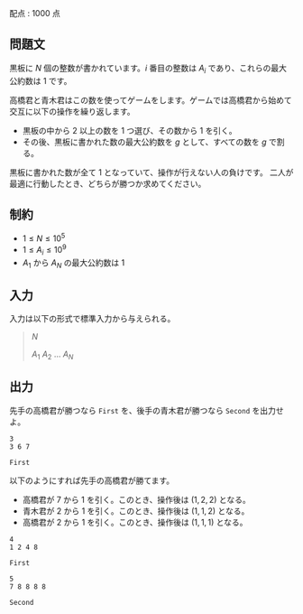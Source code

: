 配点 : $1000$ 点

## 問題文

黒板に $N$ 個の整数が書かれています。$i$ 番目の整数は $A_i$ であり、これらの最大公約数は $1$ です。

高橋君と青木君はこの数を使ってゲームをします。ゲームでは高橋君から始めて交互に以下の操作を繰り返します。

- 黒板の中から $2$ 以上の数を $1$ つ選び、その数から $1$ を引く。
- その後、黒板に書かれた数の最大公約数を $g$ として、すべての数を $g$ で割る。

黒板に書かれた数が全て $1$ となっていて、操作が行えない人の負けです。
二人が最適に行動したとき、どちらが勝つか求めてください。

## 制約

- $1 \leq N \leq 10^5$
- $1 \leq A_i \leq 10^9$
- $A_1$ から $A_N$ の最大公約数は $1$

## 入力

入力は以下の形式で標準入力から与えられる。

> $N$
> 
> $A_1$ $A_2$ … $A_N$

## 出力

先手の高橋君が勝つなら `First` を、後手の青木君が勝つなら `Second` を出力せよ。

```input1
3
3 6 7
```

```output1
First
```

以下のようにすれば先手の高橋君が勝てます。

- 高橋君が $7$ から $1$ を引く。このとき、操作後は $(1,2,2)$ となる。
- 青木君が $2$ から $1$ を引く。このとき、操作後は $(1,1,2)$ となる。
- 高橋君が $2$ から $1$ を引く。このとき、操作後は $(1,1,1)$ となる。

```input2
4
1 2 4 8
```

```output2
First
```

```input3
5
7 8 8 8 8
```

```output3
Second
```
